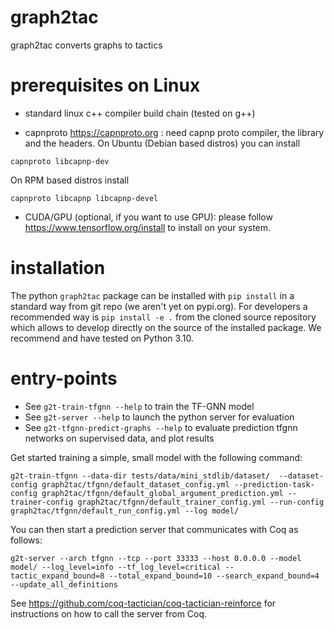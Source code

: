 # graph2tac
graph2tac converts graphs to tactics

# prerequisites on Linux

- standard linux c++ compiler build chain (tested on g++)

- capnproto https://capnproto.org : need capnp proto compiler, the library and the headers. On Ubuntu (Debian based distros) you can install
```
capnproto libcapnp-dev
```
On RPM based distros install
```
capnproto libcapnp libcapnp-devel
```

- CUDA/GPU (optional, if you want to use GPU): please follow https://www.tensorflow.org/install to install on your system.

# installation 

The python `graph2tac` package can be installed with `pip install` in a standard way from git repo (we aren't yet on pypi.org). For developers a recommended way is `pip install -e .` from the cloned source repository which allows to develop directly on the source of the installed package. We recommend and have tested on Python 3.10.

# entry-points

- See `g2t-train-tfgnn --help` to train the TF-GNN model
- See `g2t-server --help` to launch the python server for evaluation
- See `g2t-tfgnn-predict-graphs --help` to evaluate prediction tfgnn networks on supervised data, and plot results

Get started training a simple, small model with the following command:
```
g2t-train-tfgnn --data-dir tests/data/mini_stdlib/dataset/  --dataset-config graph2tac/tfgnn/default_dataset_config.yml --prediction-task-config graph2tac/tfgnn/default_global_argument_prediction.yml --trainer-config graph2tac/tfgnn/default_trainer_config.yml --run-config graph2tac/tfgnn/default_run_config.yml --log model/
```
You can then start a prediction server that communicates with Coq as follows:
```
g2t-server --arch tfgnn --tcp --port 33333 --host 0.0.0.0 --model model/ --log_level=info --tf_log_level=critical --tactic_expand_bound=8 --total_expand_bound=10 --search_expand_bound=4 --update_all_definitions
```
See https://github.com/coq-tactician/coq-tactician-reinforce for instructions on how to call the server from Coq.
